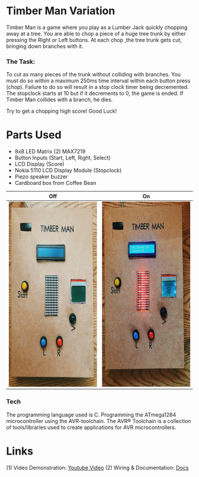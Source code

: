 # Timber Man Variation

Timber Man is a game where you play as a Lumber Jack quickly chopping away at a tree. 
You are able to chop a piece of a huge tree trunk by either pressing the 
Right or Left buttons. At each chop ,the tree trunk gets cut, bringing down
branches with it. 

### The Task:

To cut as many pieces of the trunk without colliding with branches. You must
do so within a maximum 250ms time interval within each button press (chop). Failure to 
do so will result in a stop clock timer being decremented. The stopclock starts at 10
but if it decrements to 0, the game is ended. If Timber Man collides with a branch, he dies.   

Try to get a chopping high score! Good Luck! 


# Parts Used
  - 8x8 LED Matrix (2) MAX7219
  - Button Inputs (Start, Left, Right, Select)
  - LCD Display (Score)
  - Nokia 5110 LCD Display Module (Stopclock)
  - Piezo speaker buzzer
  - Cardboard box from Coffee Bean

Off             |  On
:-------------------------:|:-------------------------:
<img src="images/Setup.JPG" width="400" height="500" >  | <img src="images/TurnedOn.JPG" width="400" height="500"> 

### Tech
The programming language used is C. Programming the ATmega1284 microcontroller using the AVR-toolchain.
The AVR® Toolchain is a collection of tools/libraries used to create applications for AVR microcontrollers. 


# Links

(1) Video Demonstration:
<a href="https://www.youtube.com/watch?v=E55vy712cMo">Youtube Video</a>
(2) Wiring & Documentation: 
<a href="https://docs.google.com/document/d/17xzWEt5Au0ppzZXw-lrA1UG9Mo49ktF5PW19VYaI-cI/edit?usp=sharing">Docs</a>

